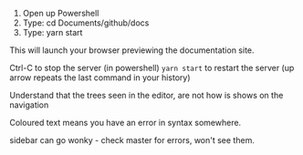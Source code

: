 1. Open up Powershell
2. Type: cd Documents/github/docs
3. Type: yarn start

This will launch your browser previewing the documentation site.

Ctrl-C to stop the server (in powershell)
`yarn start` to restart the server (up arrow repeats the last command in your history)

Understand that the trees seen in the editor, are not how is shows on the navigation

Coloured text means you have an error in syntax somewhere. 

sidebar can go wonky - check master for errors, won't see them.
